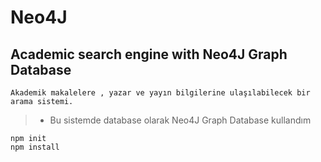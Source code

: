 # Neo4J
## Academic search engine with Neo4J Graph Database 
    Akademik makalelere , yazar ve yayın bilgilerine ulaşılabilecek bir arama sistemi.
> *  Bu sistemde database olarak Neo4J Graph Database kullandım 

```
npm init
npm install
```

